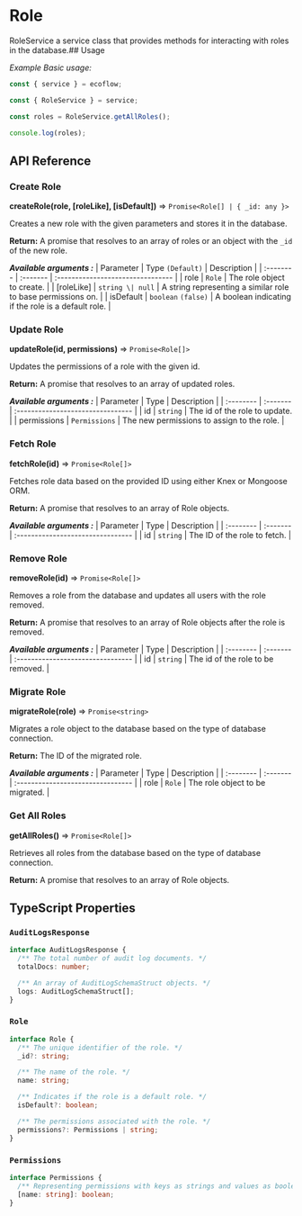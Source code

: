 # Role

RoleService a service class that provides methods for interacting with roles in the database.## Usage

_Example Basic usage:_

```ts
const { service } = ecoflow;

const { RoleService } = service;

const roles = RoleService.getAllRoles();

console.log(roles);
```

## API Reference

### Create Role

**createRole(role, [roleLike], [isDefault])** ⇒ `Promise<Role[] | { _id: any }>`

Creates a new role with the given parameters and stores it in the database.

**Return:** A promise that resolves to an array of roles or an object with the `_id` of the new role.

**_Available arguments :_**
| Parameter | Type `(Default)` | Description |
| :-------- | :------- | :-------------------------------- |
| role | `Role` | The role object to create. |
| [roleLike] | `string \| null` | A string representing a similar role to base permissions on. |
| isDefault | `boolean` `(false)` | A boolean indicating if the role is a default role. |

### Update Role

**updateRole(id, permissions)** ⇒ `Promise<Role[]>`

Updates the permissions of a role with the given id.

**Return:** A promise that resolves to an array of updated roles.

**_Available arguments :_**
| Parameter | Type | Description |
| :-------- | :------- | :-------------------------------- |
| id | `string` | The id of the role to update. |
| permissions | `Permissions` | The new permissions to assign to the role. |

### Fetch Role

**fetchRole(id)** ⇒ `Promise<Role[]>`

Fetches role data based on the provided ID using either Knex or Mongoose ORM.

**Return:** A promise that resolves to an array of Role objects.

**_Available arguments :_**
| Parameter | Type | Description |
| :-------- | :------- | :-------------------------------- |
| id | `string` | The ID of the role to fetch. |

### Remove Role

**removeRole(id)** ⇒ `Promise<Role[]>`

Removes a role from the database and updates all users with the role removed.

**Return:** A promise that resolves to an array of Role objects after the role is removed.

**_Available arguments :_**
| Parameter | Type | Description |
| :-------- | :------- | :-------------------------------- |
| id | `string` | The id of the role to be removed. |

### Migrate Role

**migrateRole(role)** ⇒ `Promise<string>`

Migrates a role object to the database based on the type of database connection.

**Return:** The ID of the migrated role.

**_Available arguments :_**
| Parameter | Type | Description |
| :-------- | :------- | :-------------------------------- |
| role | `Role` | The role object to be migrated. |

### Get All Roles

**getAllRoles()** ⇒ `Promise<Role[]>`

Retrieves all roles from the database based on the type of database connection.

**Return:** A promise that resolves to an array of Role objects.

## TypeScript Properties

### `AuditLogsResponse`

```ts
interface AuditLogsResponse {
  /** The total number of audit log documents. */
  totalDocs: number;

  /** An array of AuditLogSchemaStruct objects. */
  logs: AuditLogSchemaStruct[];
}
```

### `Role`

```ts
interface Role {
  /** The unique identifier of the role. */
  _id?: string;

  /** The name of the role. */
  name: string;

  /** Indicates if the role is a default role. */
  isDefault?: boolean;

  /** The permissions associated with the role. */
  permissions?: Permissions | string;
}
```

### `Permissions`

```ts
interface Permissions {
  /** Representing permissions with keys as strings and values as booleans. */
  [name: string]: boolean;
}
```
